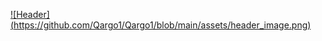 [![Header] (https://github.com/Qargo1/Qargo1/blob/main/assets/header_image.png)](https://github.com/Qargo1)